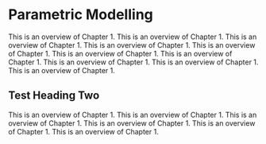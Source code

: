 # Parametric Modelling

This is an overview of Chapter 1. This is an overview of Chapter 1. This is an overview of Chapter 1. This is an overview of Chapter 1. This is an overview of Chapter 1. This is an overview of Chapter 1. This is an overview of Chapter 1. This is an overview of Chapter 1. This is an overview of Chapter 1. This is an overview of Chapter 1. 

## Test Heading Two

This is an overview of Chapter 1. This is an overview of Chapter 1. This is an overview of Chapter 1. This is an overview of Chapter 1. This is an overview of Chapter 1. This is an overview of Chapter 1. 